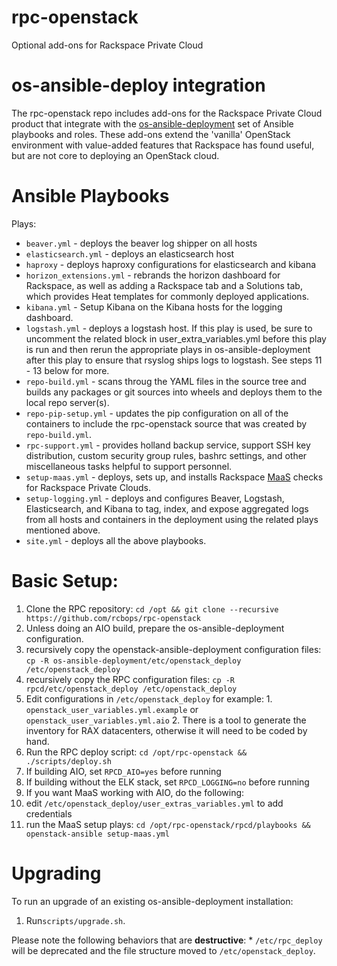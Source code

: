 # rpc-openstack
Optional add-ons for Rackspace Private Cloud

# os-ansible-deploy integration

The rpc-openstack repo includes add-ons for the Rackspace Private Cloud product
that integrate with the 
[os-ansible-deployment](https://github.com/stackforge/os-ansible-deployment)
set of Ansible playbooks and roles.
These add-ons extend the 'vanilla' OpenStack environment with value-added
features that Rackspace has found useful, but are not core to deploying an
OpenStack cloud.

# Ansible Playbooks

Plays:

* `beaver.yml` - deploys the beaver log shipper on all hosts
* `elasticsearch.yml` - deploys an elasticsearch host
* `haproxy` - deploys haproxy configurations for elasticsearch and kibana
* `horizon_extensions.yml` - rebrands the horizon dashboard for Rackspace,
as well as adding a Rackspace tab and a Solutions tab, which provides
Heat templates for commonly deployed applications.
* `kibana.yml` - Setup Kibana on the Kibana hosts for the logging dashboard.
* `logstash.yml` - deploys a logstash host. If this play is used, be sure to
uncomment the related block in user_extra_variables.yml before this play is
run and then rerun the appropriate plays in os-ansible-deployment after this
play to ensure that rsyslog ships logs to logstash. See steps 11 - 13 below
for more.
* `repo-build.yml` - scans throug the YAML files in the source tree and builds
any packages or git sources into wheels and deploys them to the local repo
server(s).
* `repo-pip-setup.yml` - updates the pip configuration on all of the containers
to include the rpc-openstack source that was created by `repo-build.yml`.
* `rpc-support.yml` - provides holland backup service, support SSH key
distribution, custom security group rules, bashrc settings, and other
miscellaneous tasks helpful to support personnel.
* `setup-maas.yml` - deploys, sets up, and installs Rackspace
[MaaS](http://www.rackspace.com/cloud/monitoring) checks
for Rackspace Private Clouds.
* `setup-logging.yml` - deploys and configures Beaver, Logstash,
Elasticsearch, and Kibana to tag, index, and expose aggregated logs from all
hosts and containers in the deployment using the related plays mentioned
above.
* `site.yml` - deploys all the above playbooks.

# Basic Setup:

1. Clone the RPC repository:
   `cd /opt && git clone --recursive https://github.com/rcbops/rpc-openstack`
2. Unless doing an AIO build, prepare the os-ansible-deployment configuration.
  1. recursively copy the openstack-ansible-deployment configuration files:
     `cp -R os-ansible-deployment/etc/openstack_deploy /etc/openstack_deploy`
  2. recursively copy the RPC configuration files:
     `cp -R rpcd/etc/openstack_deploy /etc/openstack_deploy`
  3. Edit configurations in `/etc/openstack_deploy` for example:
    1. `openstack_user_variables.yml.example` or
       `openstack_user_variables.yml.aio`
    2. There is a tool to generate the inventory for RAX datacenters, otherwise
       it will need to be coded by hand.
3. Run the RPC deploy script: `cd /opt/rpc-openstack && ./scripts/deploy.sh`
  1. If building AIO, set `RPCD_AIO=yes` before running
  2. If building without the ELK stack, set `RPCD_LOGGING=no` before running
4. If you want MaaS working with AIO, do the following:
  1. edit `/etc/openstack_deploy/user_extras_variables.yml` to add credentials
  2. run the MaaS setup plays:
     `cd /opt/rpc-openstack/rpcd/playbooks && openstack-ansible setup-maas.yml`

# Upgrading

To run an upgrade of an existing os-ansible-deployment installation:

1. Run`scripts/upgrade.sh`.

Please note the following behaviors that are **destructive**:
    * `/etc/rpc_deploy` will be deprecated and the file structure moved to 
      `/etc/openstack_deploy`.
